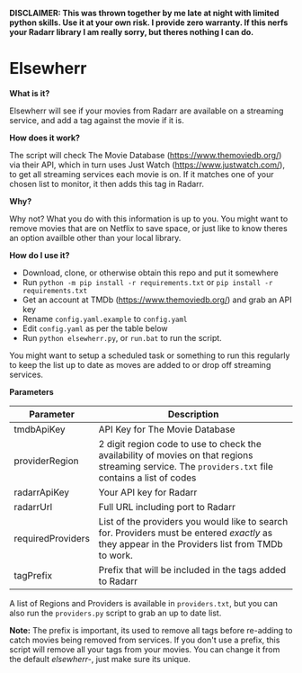 **DISCLAIMER: This was thrown together by me late at night with limited python skills. Use it at your own risk. I provide zero warranty. If this nerfs your Radarr library I am really sorry, but theres nothing I can do.**

# Elsewherr
 
**What is it?**

Elsewherr will see if your movies from Radarr are available on a streaming service, and add a tag against the movie if it is.

**How does it work?**

The script will check The Movie Database (https://www.themoviedb.org/) via their API, which in turn uses Just Watch (https://www.justwatch.com/), to get all streaming services each movie is on. If it matches one of your chosen list to monitor, it then adds this tag in Radarr.

**Why?**

Why not? What you do with this information is up to you. You might want to remove movies that are on Netflix to save space, or just like to know theres an option availble other than your local library. 

**How do I use it?**
- Download, clone, or otherwise obtain this repo and put it somewhere
- Run `python -m pip install -r requirements.txt` or `pip install -r requirements.txt`
- Get an account at TMDb (https://www.themoviedb.org/) and grab an API key
- Rename `config.yaml.example` to `config.yaml`
- Edit `config.yaml` as per the table below
- Run `python elsewherr.py`, or `run.bat` to run the script.

You might want to setup a scheduled task or something to run this regularly to keep the list up to date as moves are added to or drop off streaming services.

**Parameters**

|Parameter|Description|
|---|---|
|tmdbApiKey|API Key for The Movie Database|
|providerRegion|2 digit region code to use to check the availability of movies on that regions streaming service. The `providers.txt` file contains a list of codes|
|radarrApiKey|Your API key for Radarr|
|radarrUrl|Full URL including port to Radarr|
|requiredProviders|List of the providers you would like to search for. Providers must be entered *exactly* as they appear in the Providers list from TMDb to work. |
|tagPrefix|Prefix that will be included in the tags added to Radarr|

A list of Regions and Providers is available in `providers.txt`, but you can also run the `providers.py` script to grab an up to date list. 

**Note:** The prefix is important, its used to remove all tags before re-adding to catch movies being removed from services. If you don't use a prefix, this script will remove all your tags from your movies. You can change it from the default *elsewherr-*, just make sure its unique.


